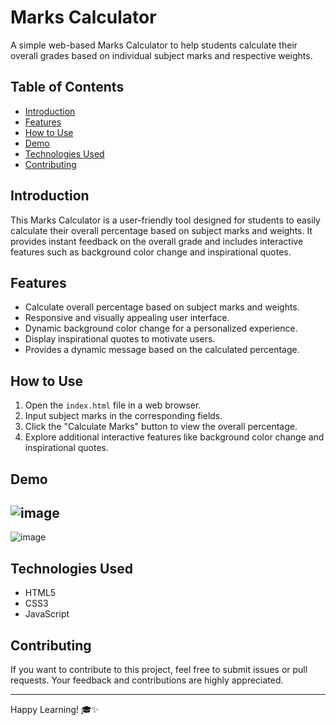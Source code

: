 # Marks Calculator

A simple web-based Marks Calculator to help students calculate their overall grades based on individual subject marks and respective weights.

## Table of Contents

- [Introduction](#introduction)
- [Features](#features)
- [How to Use](#how-to-use)
- [Demo](#demo)
- [Technologies Used](#technologies-used)
- [Contributing](#contributing)

## Introduction

This Marks Calculator is a user-friendly tool designed for students to easily calculate their overall percentage based on subject marks and weights. It provides instant feedback on the overall grade and includes interactive features such as background color change and inspirational quotes.

## Features

- Calculate overall percentage based on subject marks and weights.
- Responsive and visually appealing user interface.
- Dynamic background color change for a personalized experience.
- Display inspirational quotes to motivate users.
- Provides a dynamic message based on the calculated percentage.

## How to Use

1. Open the `index.html` file in a web browser.
2. Input subject marks in the corresponding fields.
3. Click the "Calculate Marks" button to view the overall percentage.
4. Explore additional interactive features like background color change and inspirational quotes.

## Demo

![image](https://github.com/alokchoudhary05/Marks-Calculator/assets/148992523/c5f43c7a-01a5-4be8-a8e4-1cfde30a4369)
---
![image](https://github.com/alokchoudhary05/Marks-Calculator/assets/148992523/fe0538ad-fcaa-4472-81c3-55028783cb7e)


## Technologies Used

- HTML5
- CSS3
- JavaScript

## Contributing

If you want to contribute to this project, feel free to submit issues or pull requests. Your feedback and contributions are highly appreciated.

---

Happy Learning! 🎓✨
